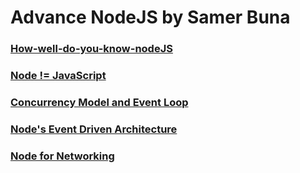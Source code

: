 # Advance NodeJS by Samer Buna

### [How-well-do-you-know-nodeJS](Questions_Answers.md)

### [Node != JavaScript](Node_Is_Not_JavaScript.md)

### [Concurrency Model and Event Loop](Concurrency_Model_and_Event_Loop.md)

### [Node's Event Driven Architecture](Nodes_Event_Driven_Architecture.md)

### [Node for Networking](Node_for_Networking.md)